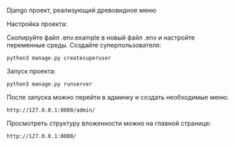 Django проект, реализующий древовидное меню

Настройка проекта:

Скопируйте файл .env.example в новый файл .env и настройте переменные среды.
Создайте суперпользователя:

    python3 manage.py createsuperuser

Запуск проекта:

    python3 manage.py runserver

После запуска можно перейти в админку и создать необходимые меню.

    http://127.0.0.1:8000/admin/

Просмотреть структуру вложенности можно на главной странице:

    http://127.0.0.1:8000/